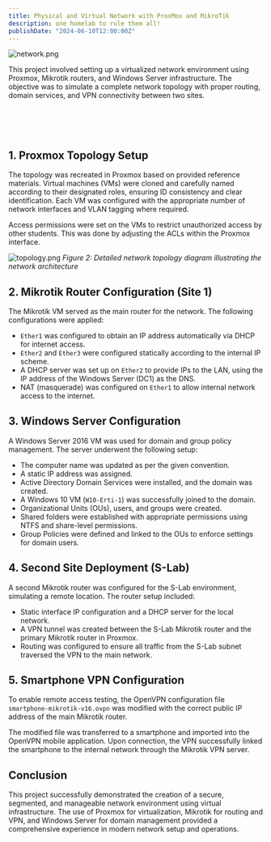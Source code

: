 ```yaml
---
title: Physical and Virtual Network with ProxMox and MikroTik
description: one homelab to rule them all!
publishDate: "2024-06-10T12:00:00Z"
---
```


![network.png](/portfolio/thumbnail_virtual_network.jpg)

This project involved setting up a virtualized network environment using Proxmox, Mikrotik routers, and Windows Server infrastructure. The objective was to simulate a complete network topology with proper routing, domain services, and VPN connectivity between two sites.<br><br><br><br><br>


## 1. Proxmox Topology Setup

The topology was recreated in Proxmox based on provided reference materials. Virtual machines (VMs) were cloned and carefully named according to their designated roles, ensuring ID consistency and clear identification. Each VM was configured with the appropriate number of network interfaces and VLAN tagging where required.

Access permissions were set on the VMs to restrict unauthorized access by other students. This was done by adjusting the ACLs within the Proxmox interface.

![topology.png](/portfolio/virtual_topology.png)
*Figure 2: Detailed network topology diagram illustrating the network architecture*


## 2. Mikrotik Router Configuration (Site 1)

The Mikrotik VM served as the main router for the network. The following configurations were applied:

- `Ether1` was configured to obtain an IP address automatically via DHCP for internet access.
- `Ether2` and `Ether3` were configured statically according to the internal IP scheme.
- A DHCP server was set up on `Ether2` to provide IPs to the LAN, using the IP address of the Windows Server (DC1) as the DNS.
- NAT (masquerade) was configured on `Ether1` to allow internal network access to the internet.

## 3. Windows Server Configuration

A Windows Server 2016 VM was used for domain and group policy management. The server underwent the following setup:

- The computer name was updated as per the given convention.
- A static IP address was assigned.
- Active Directory Domain Services were installed, and the domain was created.
- A Windows 10 VM (`W10-Erti-1`) was successfully joined to the domain.
- Organizational Units (OUs), users, and groups were created.
- Shared folders were established with appropriate permissions using NTFS and share-level permissions.
- Group Policies were defined and linked to the OUs to enforce settings for domain users.

## 4. Second Site Deployment (S-Lab)

A second Mikrotik router was configured for the S-Lab environment, simulating a remote location. The router setup included:

- Static interface IP configuration and a DHCP server for the local network.
- A VPN tunnel was created between the S-Lab Mikrotik router and the primary Mikrotik router in Proxmox.
- Routing was configured to ensure all traffic from the S-Lab subnet traversed the VPN to the main network.

## 5. Smartphone VPN Configuration

To enable remote access testing, the OpenVPN configuration file `smartphone-mikrotik-v16.ovpn` was modified with the correct public IP address of the main Mikrotik router.

The modified file was transferred to a smartphone and imported into the OpenVPN mobile application. Upon connection, the VPN successfully linked the smartphone to the internal network through the Mikrotik VPN server.


## Conclusion

This project successfully demonstrated the creation of a secure, segmented, and manageable network environment using virtual infrastructure. The use of Proxmox for virtualization, Mikrotik for routing and VPN, and Windows Server for domain management provided a comprehensive experience in modern network setup and operations.